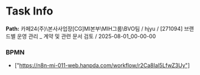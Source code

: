 # Task Info

**Path:** 카페24(주)\본사사업장\[CG]MI본부\MIH그룹\BVO팀 / hjyu / [271094] 브랜드별 운영 관리 _ 계약 및 관련 문서 검토 / 2025-08-01_00-00-00

### BPMN
- ["https://n8n-mi-011-web.hanpda.com/workflow/r2Ca8Ial5LfwZ3Uy"]

